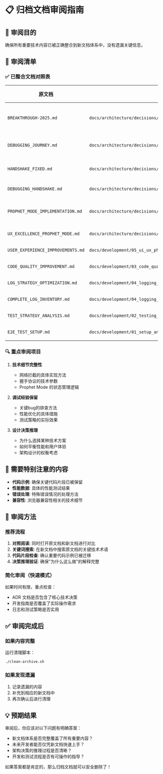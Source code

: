 # 📋 归档文档审阅指南

## 🎯 审阅目的

确保所有重要技术内容已被正确整合到新文档体系中，没有遗漏关键信息。

## 📂 审阅清单

### ✅ 已整合文档对照表

| 原文档 | 新位置 | 审阅要点 |
|-------|--------|----------|
| `BREAKTHROUGH-2025.md` | `docs/architecture/decisions/ADR_001_core_extraction_method.md` | 核心技术突破过程是否完整 |
| `DEBUGGING_JOURNEY.md` | `docs/architecture/decisions/ADR_001_core_extraction_method.md` | 调试经验是否被保留 |
| `HANDSHAKE_FIXED.md` | `docs/architecture/decisions/ADR_002_handshake_protocol.md` | 握手协议技术细节 |
| `DEBUGGING_HANDSHAKE.md` | `docs/architecture/decisions/ADR_002_handshake_protocol.md` | 握手调试方法 |
| `PROPHET_MODE_IMPLEMENTATION.md` | `docs/architecture/decisions/ADR_003_prophet_mode_ux.md` | Prophet Mode 实现逻辑 |
| `UX_EXCELLENCE_PROPHET_MODE.md` | `docs/architecture/decisions/ADR_003_prophet_mode_ux.md` | UX 设计思路 |
| `USER_EXPERIENCE_IMPROVEMENTS.md` | `docs/development/05_ui_ux_philosophy.md` | UX 改进经验 |
| `CODE_QUALITY_IMPROVEMENT.md` | `docs/development/03_code_quality_and_typing.md` | 代码质量标准 |
| `LOG_STRATEGY_OPTIMIZATION.md` | `docs/development/04_logging_philosophy.md` | 日志策略 |
| `COMPLETE_LOG_INVENTORY.md` | `docs/development/04_logging_philosophy.md` | 日志清单 |
| `TEST_STRATEGY_ANALYSIS.md` | `docs/development/02_testing_strategy.md` | 测试策略分析 |
| `E2E_TEST_SETUP.md` | `docs/development/01_setup_and_run.md` | E2E 测试配置 |

### 🔍 重点审阅项目

1. **技术细节完整性**
   - 网络拦截的具体实现方法
   - 握手协议的技术参数
   - Prophet Mode 的状态管理逻辑

2. **调试经验保留**
   - 关键bug的排查方法
   - 性能优化的具体措施
   - 测试策略的实际效果

3. **设计决策推理**
   - 为什么选择某种技术方案
   - 如何平衡性能和用户体验
   - 架构设计的权衡考虑

## 🚨 需要特别注意的内容

- **代码示例**: 确保关键代码片段已被保留
- **性能数据**: 具体的性能测试结果
- **错误处理**: 特殊错误情况的处理方法
- **兼容性**: 浏览器兼容性相关的技术细节

## 📝 审阅方法

### 推荐流程

1. **对照阅读**: 同时打开原文档和新文档进行对比
2. **关键词搜索**: 在新文档中搜索原文档的关键技术术语
3. **代码片段检查**: 确认重要代码示例已被迁移
4. **决策推理验证**: 确保"为什么这么做"的解释完整

### 简化审阅（快速模式）

如果时间有限，重点检查：
- ADR 文档是否包含了核心技术决策
- 开发指南是否覆盖了实际操作需求
- 日志和测试策略是否实用

## ✅ 审阅完成后

### 如果内容完整
运行清理脚本：
```bash
./clean-archive.sh
```

### 如果发现遗漏
1. 记录遗漏的内容
2. 补充到相应的新文档中
3. 再次确认后进行清理

## 💡 预期结果

审阅后，你应该对以下问题有明确答案：
- 新文档体系是否完整覆盖了所有重要内容？
- 未来开发者能否仅凭新文档快速上手？
- 架构决策的推理过程是否清晰？
- 开发和测试流程是否有可操作的指导？

如果答案都是肯定的，那么归档文档就可以安全删除了！
